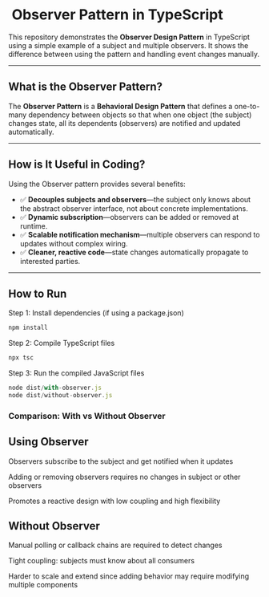 # ​ Observer Pattern in TypeScript

This repository demonstrates the **Observer Design Pattern** in TypeScript using a simple example of a subject and multiple observers. It shows the difference between using the pattern and handling event changes manually.

---

## What is the Observer Pattern?

The **Observer Pattern** is a **Behavioral Design Pattern** that defines a one-to-many dependency between objects so that when one object (the subject) changes state, all its dependents (observers) are notified and updated automatically.

---

## How is It Useful in Coding?

Using the Observer pattern provides several benefits:

- ✅ **Decouples subjects and observers**—the subject only knows about the abstract observer interface, not about concrete implementations.  
- ✅ **Dynamic subscription**—observers can be added or removed at runtime.  
- ✅ **Scalable notification mechanism**—multiple observers can respond to updates without complex wiring.  
- ✅ **Cleaner, reactive code**—state changes automatically propagate to interested parties.

---
## How to Run

 Step 1: Install dependencies (if using a package.json)
```typescript
npm install
```
 Step 2: Compile TypeScript files
```typescript
npx tsc
```
 Step 3: Run the compiled JavaScript files

```typescript
node dist/with-observer.js
node dist/without-observer.js
```
### Comparison: With vs Without Observer

## Using Observer

Observers subscribe to the subject and get notified when it updates

Adding or removing observers requires no changes in subject or other observers

Promotes a reactive design with low coupling and high flexibility

## Without Observer

Manual polling or callback chains are required to detect changes

Tight coupling: subjects must know about all consumers

Harder to scale and extend since adding behavior may require modifying multiple components
